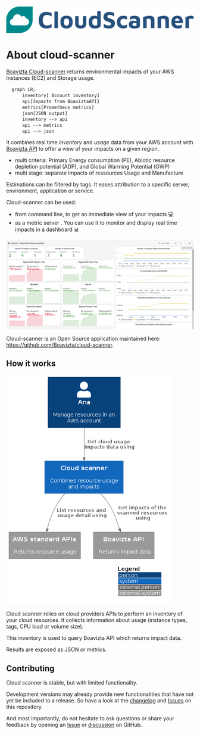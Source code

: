 
![Cloud scanner logo](images/cloudscanner_color_logo.svg)

# About cloud-scanner

[Boavizta Cloud-scanner](https://github.com/Boavizta/cloud-scanner) returns environmental impacts of your AWS Instances (EC2) and Storage usage.

```mermaid
  graph LR;
      inventory[ Account inventory] 
      api[Impacts from BoaviztaAPI]
      metrics[Prometheus metrics]
      json[JSON output]
      inventory --> api
      api --> metrics
      api --> json
```

It combines real time _inventory_ and _usage_ data from your AWS account with [Boavizta API](https://github.com/Boavizta/boaviztapi/) to offer a  view of your impacts on a given region.

- multi criteria: Primary Energy consumption (PE), Abiotic resource depletion potential (ADP), and Global Warming Potential (GWP)
- multi stage: separate impacts of ressources Usage and Manufacture

Estimations can be filtered by tags. It eases attribution to a specific server, environment, application or service.

Cloud-scanner can be used:

- from command line, to get an immediate view of your impacts 💻
- as a metric server . You can use it to monitor and display real time impacts in a dashboard 📊

![A example dashboard rendering cloud scanner metrics](images/cloud-scanner-dashboard-clear.png "A example dashboard rendering cloud scanner metrics")

Cloud-scanner is an Open Source application maintained here: <https://github.com/Boavizta/cloud-scanner>.

## How it works

![System in context diagram of cloud scanner](images/cloud-scanner-system-in-context.png "System in context diagram of cloud scanner")

Cloud scanner relies on cloud providers APIs to perform an inventory of your cloud resources.  It collects information about usage (instance types, tags, CPU load or volume size).

This inventory is used to query Boavizta API which returns impact data.

Results are exposed as JSON or metrics.

## Contributing

Cloud scanner is stable, but with limited functionality.

Development versions may already provide new functionalities that have not yet be included to a release. So have a look at the [changelog](https://github.com/Boavizta/cloud-scanner/blob/main/CHANGELOG.md) and [Issues](https://github.com/Boavizta/cloud-scanner/issues) on this repository.

And most importantly, do not hesitate to ask questions or share your feedback by opening an [Issue](https://github.com/Boavizta/cloud-scanner/issues) or [discussion](https://github.com/Boavizta/cloud-scanner/discussions) on GitHub.
